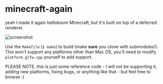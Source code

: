 # minecraft-again
yeah I made it again
helloboom
Minecraft, but it's built on top of a deferred renderer.

![screenshot](images/screenshot.png)

Use the `Makefile` (`$ make`) to build (make **sure** you clone with submodules!). This won't support any platforms other than Mac OS, you'll need to modify `platform_glfw.cpp` yourself to add support.

PLEASE NOTE, this is just some reference code - I will not be supporting it, adding new platforms, fixing bugs, or anything like that - but feel free to browse :)
